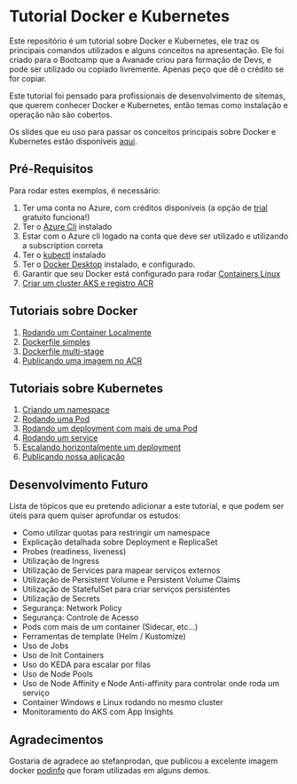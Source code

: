 Tutorial Docker e Kubernetes
============================

Este repositório é um tutorial sobre Docker e Kubernetes, ele traz os principais comandos utilizados e alguns conceitos na apresentação. Ele foi criado para o Bootcamp que a Avanade criou para formação de Devs, e pode ser utilizado ou copiado livremente. Apenas peço que dê o crédito se for copiar.

Este tutorial foi pensado para profissionais de desenvolvimento de sitemas, que querem conhecer Docker e Kubernetes, então temas como instalação e operação não são cobertos.

Os slides que eu uso para passar os conceitos principais sobre Docker e Kubernetes estão disponíveis [aqui](Tutorial-Docker-Kubernetes.pdf).

Pré-Requisitos
--------------

Para rodar estes exemplos, é necessário:

1. Ter uma conta no Azure, com créditos disponíveis (a opção de [trial](https://azure.microsoft.com/pt-br/free/) gratuito funciona!)
2. Ter o [Azure Cli](https://docs.microsoft.com/pt-br/cli/azure/install-azure-cli?view=azure-cli-latest) instalado
3. Estar com o Azure cli logado na conta que deve ser utilizado e utilizando a subscription correta
4. Ter o [kubectl](https://kubernetes.io/docs/tasks/tools/install-kubectl/) instalado
5. Ter o [Docker Desktop](https://www.docker.com/products/docker-desktop) instalado, e configurado.
6. Garantir que seu Docker está configurado para rodar [Containers Linux](https://docs.docker.com/docker-for-windows/#switch-between-windows-and-linux-containers)
7. [Criar um cluster AKS e registro ACR](ambiente/1-Criando-um-cluster-AKS/README.md)


Tutoriais sobre Docker
------------------

1. [Rodando um Container Localmente](docker/1-Rodando-um-Container-localmente/README.md)
2. [Dockerfile simples](docker/2-Dockerfile-simples/README.md)
3. [Dockerfile multi-stage](docker/3-Dockerfile-multi-stage/README.md)
4. [Publicando uma imagem no ACR](docker/4-Publicando-imagem-acr/README.md)

Tutoriais sobre Kubernetes
----------------------

1. [Criando um namespace](kubernetes/1-Criando-um-Namespace/README.md)
2. [Rodando uma Pod](kubernetes/2-Rodando-uma-Pod/README.md)
3. [Rodando um deployment com mais de uma Pod](kubernetes/3-Rodando-um-Deployment/README.md)
4. [Rodando um service](kubernetes/4-Rodando-um-Service/README.md)
5. [Escalando horizontalmente um deployment](kubernetes/5-Escalando-horizontalmente-um-deployment/README.md)
6. [Publicando nossa aplicação](kubernetes/6-Publicando-nossa-aplicacao/README.md)

Desenvolvimento Futuro
----------------------

Lista de tópicos que eu pretendo adicionar a este tutorial, e que podem ser úteis para quem quiser aprofundar os estudos:

- Como utilizar quotas para restringir um namespace
- Explicação detalhada sobre Deployment e ReplicaSet
- Probes (readiness, liveness)
- Utilização de Ingress
- Utilização de Services para mapear serviços externos
- Utilização de Persistent Volume e Persistent Volume Claims
- Utilização de StatefulSet para criar serviços persistentes
- Utilização de Secrets
- Segurança: Network Policy
- Segurança: Controle de Acesso
- Pods com mais de um container (Sidecar, etc...)
- Ferramentas de template (Helm / Kustomize)
- Uso de Jobs
- Uso de Init Containers
- Uso do KEDA para escalar por filas
- Uso de Node Pools
- Uso de Node Affinity e Node Anti-affinity para controlar onde roda um serviço
- Container Windows e Linux rodando no mesmo cluster
- Monitoramento do AKS com App Insights

Agradecimentos
--------------

Gostaria de agradece ao stefanprodan, que publicou a excelente imagem docker [podinfo](https://github.com/stefanprodan/podinfo) que foram utilizadas em alguns demos.
